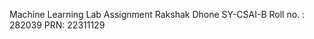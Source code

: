 Machine Learning Lab Assignment
</b>Rakshak Dhone
</b>SY-CSAI-B
</b>Roll no. : 282039
</b>PRN: 22311129
